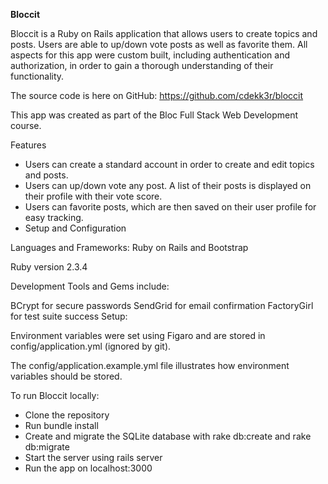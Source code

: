 <strong>Bloccit</strong>

Bloccit is a Ruby on Rails application that allows users to create topics and posts. Users are able to up/down vote posts as well as favorite them. All aspects for this app were custom built, including authentication and authorization, in order to gain a thorough understanding of their functionality.

The source code is here on GitHub: https://github.com/cdekk3r/bloccit

This app was created as part of the Bloc Full Stack Web Development course.

Features

- Users can create a standard account in order to create and edit topics and posts.
- Users can up/down vote any post. A list of their posts is displayed on their profile with their vote score.
- Users can favorite posts, which are then saved on their user profile for easy tracking.
- Setup and Configuration

Languages and Frameworks: Ruby on Rails and Bootstrap

Ruby version 2.3.4

Development Tools and Gems include:

BCrypt for secure passwords
SendGrid for email confirmation
FactoryGirl for test suite success
Setup:

Environment variables were set using Figaro and are stored in config/application.yml (ignored by git).

The config/application.example.yml file illustrates how environment variables should be stored.

To run Bloccit locally:

- Clone the repository
- Run bundle install
- Create and migrate the SQLite database with rake db:create and rake db:migrate
- Start the server using rails server
- Run the app on localhost:3000
